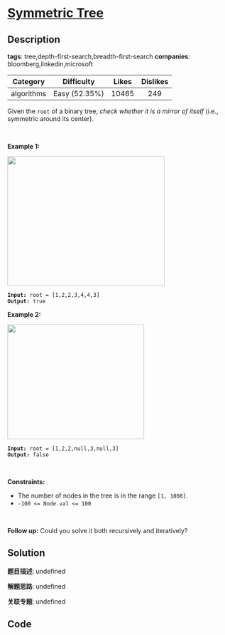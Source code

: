 # [Symmetric Tree](https://leetcode.com/problems/symmetric-tree/description/)

## Description

**tags**: tree,depth-first-search,breadth-first-search
**companies**: bloomberg,linkedin,microsoft

|  Category  |  Difficulty   | Likes | Dislikes |
| :--------: | :-----------: | :---: | :------: |
| algorithms | Easy (52.35%) | 10465 |   249    |

<p>Given the <code>root</code> of a binary tree, <em>check whether it is a mirror of itself</em> (i.e., symmetric around its center).</p>

<p>&nbsp;</p>
<p><strong>Example 1:</strong></p>
<img alt="" src="https://assets.leetcode.com/uploads/2021/02/19/symtree1.jpg" style="width: 354px; height: 291px;" />
<pre><code><strong>Input:</strong> root = [1,2,2,3,4,4,3]
<strong>Output:</strong> true</code></pre>

<p><strong>Example 2:</strong></p>
<img alt="" src="https://assets.leetcode.com/uploads/2021/02/19/symtree2.jpg" style="width: 308px; height: 258px;" />
<pre><code><strong>Input:</strong> root = [1,2,2,null,3,null,3]
<strong>Output:</strong> false</code></pre>

<p>&nbsp;</p>
<p><strong>Constraints:</strong></p>

<ul>
  <li>The number of nodes in the tree is in the range <code>[1, 1000]</code>.</li>
  <li><code>-100 &lt;= Node.val &lt;= 100</code></li>
</ul>

<p>&nbsp;</p>
<strong>Follow up:</strong> Could you solve it both recursively and iteratively?

## Solution

**题目描述**: undefined

**解题思路**: undefined

**关联专题**: undefined

## Code
